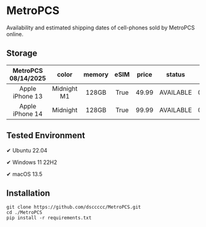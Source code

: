 # MetroPCS
Availability and estimated shipping dates of cell-phones sold by MetroPCS online.
## Storage
|MetroPCS 08/14/2025|color|memory|eSIM|price|status|shipping from|shipping to|
|:--:|:--:|:--:|:--:|:--:|:--:|:--:|:--:|
|Apple iPhone 13|Midnight M1|128GB|True|49.99|AVAILABLE|08/14/2025|08/20/2025|
|Apple iPhone 14|Midnight|128GB|True|99.99|AVAILABLE|08/14/2025|08/20/2025|

## Tested Environment
✔ Ubuntu 22.04

✔ Windows 11 22H2

✔ macOS 13.5
## Installation
```
git clone https://github.com/dsccccc/MetroPCS.git
cd ./MetroPCS
pip install -r requirements.txt
```
